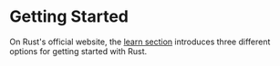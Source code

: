 # Getting Started

On Rust's official website, the [learn section](https://www.rust-lang.org/learn)
introduces three different options for getting started with Rust.
